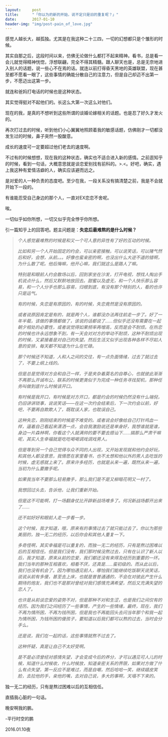 ```yaml
---
layout:     post
title:      "「你以为的新的开始，说不定只是旧的重复呢？」"
date:       2017-01-10
header-img: "img/post-pain_of_love.jpg"
---
```


感觉人越长大，越孤独。尤其是在我这种二十三四，一切的幻想都只是个雏形的时候。

其实自那之后，这段时间以来，仿佛无论做什么都打不起来精神。看书，总是看一会儿就觉得精神恍惚，浮想联翩，完全不得其精髓。跟人聊天也是，总是无奈地进入别人的话题，说一些心不在焉的话。就连以前打得昏天黑地的英雄联盟，现在甚至都不愿看一眼了，这些事情的确能分散自己的注意力，但是自己却迈不出第一步，不愿迈出这第一步。

就连和爸妈打电话的时候也是这种状态。

其实觉得挺对不起他们的。长这么大第一次这么对他们。

现在的我，是真的不想听到这些所谓的谈婚论嫁相关的话题。也是忍了好久才发火的。

再次打过去的时候，听到他们小心翼翼地照顾着我的敏感话题，仿佛刚才一切都没发生过的时候，鼻子突然一股酸意。

成长的速度可一定要超过他们老去的速度啊。

不过有的时候想想，现在我的这种状态，确实也不适合进入新的感情。之前逛知乎的时候，看到一句话，大概意思就是谈恋爱别找有前科的。>.<。好吧，确实，遇上我这种有爱情洁癖的人，确实应该避而远之。

是对爱的人一种负责的态度吧。至少在我，一段关系没有搞清楚之前，我是不会就开始下一段的。

有谁能忍受自己身边的那个人，一直对EX恋恋不舍呢。

唉。

一切似乎如你所想，一切又似乎完全悖乎你所想。

引一篇知乎上的回答吧。题主问题是：**失恋后最难熬的是什么时候？**

> *个人感觉最难熬的时候是和又一个可人意的异性有了好的互动的时候。*
>
> *比如和另一个人开始固定的约会，可以亲密接触，可以说笑话，可以赌气然后和好，会想，从前。。。好像也蛮亲密的啊，也没出什么大逆不道的错啊，为什么散了呢。他后悔嘛，他开心嘛，我们就这么是路人了嘛。*
>
> *特别是和眼前人约会散场以后，回到家坐在沙发，打开电视，想找人掏出手机说点什么，然后又默默地放回去。甜蜜以及虚无，和一个人快乐那么容易，和一个人分手也那么容易，归根到底，有没有那个特别的人，看的也许只是运气。*
>
> *有的时候，失恋是有原因的，有的时候，失恋竟然是没有原因的。*
>
> *或者说原因肯定是有的，就是两个人，谁都没办法再往前走一步了。好了一年半载，该做的事情都做了，该说的话都说了……但似乎还没有需要在一起朝夕相处的必要性，或者说觉得如果频率再增高，反而是会不耐烦。在热恋的时候也许永远想象不到，有一天会对对方的举动不耐烦，这种不耐烦出现的时候，又紧接着是对自己的失望。然后生活又似乎出现各种各样不尽如人意的安排，每天都不知道为什么在忙碌。*
>
> *那个时候还不知道，人和人之间的交往，有一点负面情绪，过去了就过去了，不要上纲上线的。*
>
> *但是总是觉得对方会和自己一样，于是夹杂着莫名的自尊心，也就彼此渐渐不再那么开诚布公，联系的时候更类似于为完成一种任务寻找契机，那种任务叫做到底什么时候该开口。*
>
> *有时候是我开口，有时候是对方开口，都是约会的时候仍然没有什么端倪，仍旧讲讲琐事，说说笑话——在这一次约会结束后，下一次约会以前，好吧，不要再自欺欺人了，既耽误人家，也耽误自己。*
>
> *这种失恋，刚刚结束的时候是不难受的。或者说会好像给自己打针鸡血一样，逼着自己看起来潇洒一点，会自我激励说还是单身好，我想谁就是谁，身边一片森林啊，你看这个人就满帅的要不要去搭讪下……搞那么严肃干嘛呢，其实人生幸福就是吃吃喝喝调戏调戏男人。*
>
> *但是等到另一个自己觉得与众不同的人出现，又开始发现就和他约会好玩，和其他人都没意思，我情愿在家里看书，也不太想和他以外的男人去吃饭的时候，虚无感就上来了。原来许多经历，也就是从来一遍，既然从来一遍，当初为什么要撒手呢。*
>
> *如果我当年不要那么轻易撒手，那么我们是不是又柳暗花明又一村了。*
>
> *我想回过头去，告诉他，让我们重新开始。*
>
> *但是这不可能啊，打一场翻身仗比开辟新战场难多了。何况新战场都开出来了……*
>
> *还不如好好和眼前人走一步看一步。*
>
> *这个时候，我才知道，哦，原来有的事情过去了就只能过去了，你以为那些美丽的，独一无二的经历，以后你会和其他人重复一下。*
>
> *多奇怪啊，其实幸福是可以重复的，而独一无二的经历，只有是熬过困难以后的互相信任。但是我们没有，我们那时候没熬过去，只有在认识了新人以后，我才知道，原来从前的恋爱，我们都还没有来得及经历到重要的一环。我们当年的那种互相喜欢，相看不厌，还真是……蛮初级的。而从此以后，我们也没有机会了。因为哪怕遇见前人，哪怕我们能继续吃饭聊天说笑话，说说从前有多傻，甚至去上床，也就是普普通通的，不会在对彼此产生什么期待的炮友，我们也不是那对曾经对我们感情充满希望，然后又充满失望的恋人了。*
>
> *也许是从前谈恋爱的姿势不对，但是那种不对和生涩，也是我们之间仅有的经历。因为我们之间经历了一些事情，产生的一些情绪，最终，现在，我们不再为情所困，不再为钱所困，但是我也不再能回头去问当年那个和我一起为情所困，为钱所困的傻孩子，要知道以后我们都可以熬的过去，当时会分手么。*
>
> *还是说，我们在一起的话，这些事情就熬不过去了。*
>
> *这种怀疑，真是让自己不太好受啊。*
>
> *是不是必须曾经对感情失望，才会变成今后的养分，才可以遇见可人儿的时候，知道什么时候收，什么时候放，知道亲密关系的界限，如果对方做了什么有点失望，第一反应不是难过，而是自嘲，然后哈哈一笑，继续嬉皮笑脸，去拉他的手，亲他的嘴，去对自己说，多大的事啊，天塌不下来的。*

独一无二的经历，只有是熬过困难以后的互相信任。

直插我心脏的一句话。



晚安啊我的鹏。

-平行时空的鹏

2016.01.10夜